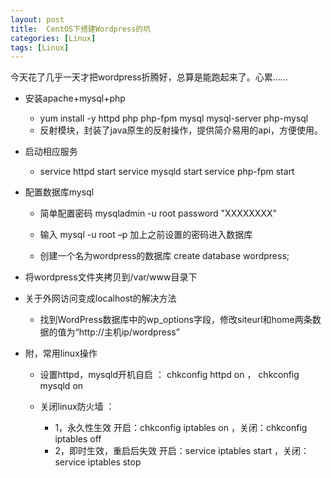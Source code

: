 ```yaml
---
layout: post
title:  CentOS下搭建Wordpress的坑
categories: [Linux]
tags: [Linux]
---
```


今天花了几乎一天才把wordpress折腾好，总算是能跑起来了。心累……
<!--more-->

- 安装apache+mysql+php
  - yum install -y httpd php php-fpm mysql mysql-server php-mysql
  - 反射模块，封装了java原生的反射操作，提供简介易用的api，方便使用。

- 启动相应服务

  - service httpd start service mysqld start service php-fpm start

- 配置数据库mysql

  - 简单配置密码 mysqladmin -u root password "XXXXXXXX"

  - 输入 mysql -u root –p 加上之前设置的密码进入数据库

  - 创建一个名为wordpress的数据库 create database wordpress;

- 将wordpress文件夹拷贝到/var/www目录下
  
- 关于外网访问变成localhost的解决方法
  - 找到WordPress数据库中的wp_options字段，修改siteurl和home两条数据的值为“http://主机ip/wordpress”

- 附，常用linux操作

  - 设置httpd，mysqld开机自启 ： chkconfig httpd on   ，    chkconfig mysqld on

  - 关闭linux防火墙 ： 
       - 1，永久性生效 开启：chkconfig iptables on ，关闭：chkconfig iptables off
	   - 2，即时生效，重启后失效 开启：service iptables start ，关闭：service iptables stop
